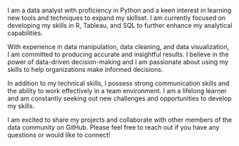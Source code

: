 I am a data analyst with proficiency in Python and a keen interest in learning new tools and techniques to expand my skillset. I am currently focused on developing my skills in R, Tableau, and SQL to further enhance my analytical capabilities.

With experience in data manipulation, data cleaning, and data visualization, I am committed to producing accurate and insightful results. I believe in the power of data-driven decision-making and I am passionate about using my skills to help organizations make informed decisions.

In addition to my technical skills, I possess strong communication skills and the ability to work effectively in a team environment. I am a lifelong learner and am constantly seeking out new challenges and opportunities to develop my skills.

I am excited to share my projects and collaborate with other members of the data community on GitHub. Please feel free to reach out if you have any questions or would like to connect!





